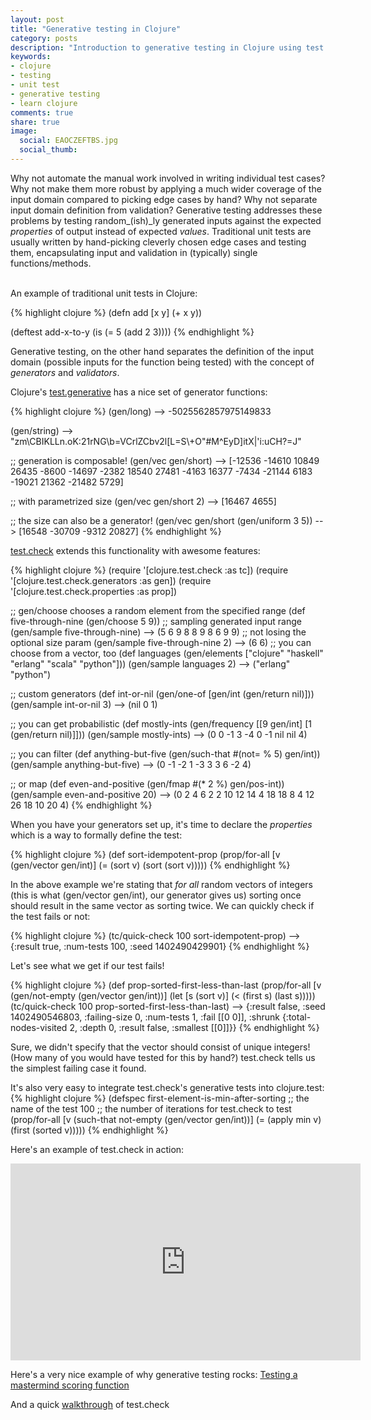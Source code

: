 ```yaml
---
layout: post
title: "Generative testing in Clojure"
category: posts
description: "Introduction to generative testing in Clojure using test.check"
keywords:
- clojure
- testing
- unit test
- generative testing
- learn clojure
comments: true
share: true
image:
  social: EAOCZEFTBS.jpg
  social_thumb: 
---
```


Why not automate the manual work involved in writing individual test cases? Why not make them more robust by applying a much wider coverage of the input domain compared to picking edge cases by hand? Why not separate input domain definition from validation? Generative testing addresses these problems by testing random_(ish)_ly generated inputs against the expected _properties_ of output instead of expected _values_. Traditional unit tests are usually written by hand-picking cleverly chosen edge cases and testing them, encapsulating input and validation in (typically) single functions/methods.  
<div>&nbsp;</div>
An example of traditional unit tests in Clojure:

{% highlight clojure %}
(defn add [x y] (+ x y))

(deftest add-x-to-y
  (is (= 5 (add 2 3))))
{% endhighlight %}

Generative testing, on the other hand separates the definition of the input domain (possible inputs for the function being tested) with the concept of _generators_ and _validators_. 

Clojure's [test.generative](https://github.com/clojure/test.generative) has a nice set of generator functions:

{% highlight clojure %}
(gen/long)
--> -5025562857975149833

(gen/string)
--> "zm\\CBIKLLn.oK:21rNG\\b=VCrlZCbv2l[L=S\\+O\"#M^EyD]itX|'i:uCH?=J"

;; generation is composable!
(gen/vec gen/short)
--> [-12536 -14610 10849 26435 -8600 -14697 -2382 18540 27481 -4163 16377 -7434 -21144 6183 -19021 21362 -21482 5729]

;; with parametrized size
(gen/vec gen/short 2)
--> [16467 4655]

;; the size can also be a generator!
(gen/vec gen/short (gen/uniform 3 5))
--> [16548 -30709 -9312 20827]
{% endhighlight %}

[test.check](https://github.com/clojure/test.check) extends this functionality with awesome features:

{% highlight clojure %}
(require '[clojure.test.check :as tc])
(require '[clojure.test.check.generators :as gen])
(require '[clojure.test.check.properties :as prop])

;; gen/choose chooses a random element from the specified range
(def five-through-nine (gen/choose 5 9))
;; sampling generated input range
(gen/sample five-through-nine)
--> (5 6 9 8 8 9 8 6 9 9)
;; not losing the optional size param
(gen/sample five-through-nine 2)
--> (6 6)
;; you can choose from a vector, too
(def languages (gen/elements ["clojure" "haskell" "erlang" "scala" "python"]))
(gen/sample languages 2)
--> ("erlang" "python")

;; custom generators
(def int-or-nil (gen/one-of [gen/int (gen/return nil)]))
(gen/sample int-or-nil 3)
--> (nil 0 1)

;; you can get probabilistic
(def mostly-ints (gen/frequency [[9 gen/int] [1 (gen/return nil)]]))
(gen/sample mostly-ints)
--> (0 0 -1 3 -4 0 -1 nil nil 4)

;; you can filter
(def anything-but-five (gen/such-that #(not= % 5) gen/int))
(gen/sample anything-but-five)
--> (0 -1 -2 1 -3 3 3 6 -2 4)

;; or map
(def even-and-positive (gen/fmap #(* 2 %) gen/pos-int))
(gen/sample even-and-positive 20)
--> (0 2 4 6 2 2 10 12 14 4 18 18 8 4 12 26 18 10 20 4)
{% endhighlight %}

When you have your generators set up, it's time to declare the _properties_ which is a way to formally define the test:

{% highlight clojure %}
(def sort-idempotent-prop
  (prop/for-all [v (gen/vector gen/int)]
    (= (sort v) (sort (sort v)))))
{% endhighlight %}

In the above example we're stating that _for all_ random vectors of integers (this is what (gen/vector gen/int), our generator gives us) sorting once should result in the same vector as sorting twice. We can quickly check if the test fails or not:

{% highlight clojure %}
(tc/quick-check 100 sort-idempotent-prop)
--> {:result true, :num-tests 100, :seed 1402490429901}
{% endhighlight %}

Let's see what we get if our test fails!

{% highlight clojure %}
(def prop-sorted-first-less-than-last
  (prop/for-all [v (gen/not-empty (gen/vector gen/int))]
    (let [s (sort v)]
      (< (first s) (last s)))))
(tc/quick-check 100 prop-sorted-first-less-than-last)
--> {:result false, :seed 1402490546803, :failing-size 0, :num-tests 1, :fail [[0 0]], :shrunk {:total-nodes-visited 2, :depth 0, :result false, :smallest [[0]]}}
{% endhighlight %}

Sure, we didn't specify that the vector should consist of unique integers! (How many of you would have tested for this by hand?) test.check tells us the simplest failing case it found.

It's also very easy to integrate test.check's generative tests into clojure.test:
{% highlight clojure %}
(defspec first-element-is-min-after-sorting ;; the name of the test
         100 ;; the number of iterations for test.check to test
         (prop/for-all [v (such-that not-empty (gen/vector gen/int))]
           (= (apply min v)
              (first (sorted v)))))
{% endhighlight %}

Here's an example of test.check in action:

<iframe width="560" height="315" src="https://www.youtube.com/embed/hLqar6VCBGg" frameborder="0"> </iframe>

Here's a very nice example of why generative testing rocks: [Testing a mastermind scoring function](http://www.infoq.com/presentations/Clojure-Generative-Testing)  

And a quick [walkthrough](https://www.youtube.com/watch?v=u0TkAw8QqrQ) of test.check
